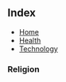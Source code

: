 ## Index

* [Home](index.md)
* [Health](index-health.md)
* [Technology](index-technology.md)

### Religion